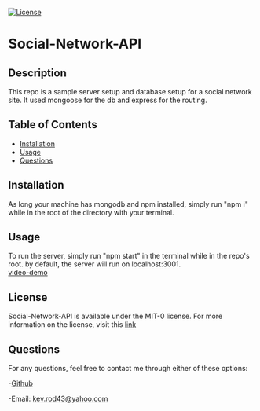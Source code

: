 [![License](https://img.shields.io/badge/License-MIT_0-blue.svg)](https://opensource.org/licenses/MIT-0)
  
  # Social-Network-API

  ## Description
  
  This repo is a sample server setup and database setup for a social network site. It used mongoose for the db and express for the routing.
  
  ## Table of Contents 
  
  - [Installation](#installation)
  - [Usage](#usage)
  - [Questions](#questions)
  
  ## Installation
  
  As long your machine has mongodb and npm installed, simply run "npm i" while in the root of the directory with your terminal. 
  
  ## Usage
  
  To run the server, simply run "npm start" in the terminal while in the repo's root. by default, the server will run on localhost:3001.  
[video-demo](https://youtu.be/_423MdcWoaE)

  ## License

  Social-Network-API is available under the MIT-0 license.
  For more information on the license, visit this [link](https://opensource.org/license/MIT-0/
  )
  
  ## Questions
  
  For any questions, feel free to contact me through either of these options: 
  
  -[Github](https://github.com/kev-rod43)
  
  -Email: kev.rod43@yahoo.com